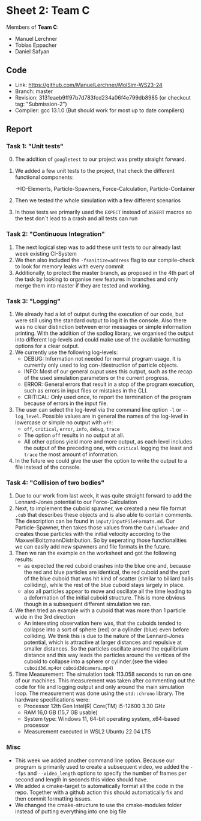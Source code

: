 # Sheet 2: Team C

Members of **Team C**:

* Manuel Lerchner
* Tobias Eppacher
* Daniel Safyan

## Code

* Link:     <https://github.com/ManuelLerchner/MolSim-WS23-24>
* Branch:   master
* Revision: 3131eaeb9ff97b7d783fcd234a06f4e799db8985   (or checkout tag: "Submission-2")
* Compiler: gcc 13.1.0 (But should work for most up to date compilers)

## Report

### Task 1: "Unit tests"

0. The addition of `googletest` to our project was pretty straight forward.
1. We added a few unit tests to the project, that check the different functional components:

   ->IO-Elements, Particle-Spawners, Force-Calculation, Particle-Container
2. Then we tested the whole simulation with a few different scenarios
3. In those tests we primarily used the `EXPECT` instead of `ASSERT` macros so the test don`t lead to a crash and all tests can run

### Task 2: "Continuous Integration"

1. The next logical step was to add these unit tests to our already last week existing CI-System
2. We then also included the `-fsanitize=address` flag to our compile-check to look for memory leaks with every commit
3. Additionally, to protect the master branch, as proposed in the 4th part of the task by looking to organise new features
    in branches and only merge them into master if they are tested and working.

### Task 3: "Logging"

1. We already had a lot of output during the execution of our code, but were still using the standard output to log it in the console. Also there was no clear distinction between error messages or simple information printing. With the addition of the spdlog library, we organised the output into different log-levels and could make use of the available formatting options for a clear output.
2. We currently use the following log-levels:
   * DEBUG: Information not needed for normal program usage. It is currently only used to log con-/destruction of particle objects.
   * INFO: Most of our general ouput uses this output, such as the recap of the used simulation parameters or the current progress.
   * ERROR: General errors that result in a stop of the program execution, such as errors in input files or mistakes in the CLI.
   * CRITICAL: Only used once, to report the termination of the program because of errors in the input file.
3. The user can select the log-level via the command line option `-l` or `--log_level`. Possible values are in general the names of the log-level in lowercase or simple no output with `off`:
   * `off`, `critical`, `error`, `info`, `debug`, `trace`
   * The option `off` results in no output at all.
   * All other options yield more and more output, as each level includes the output of the preceding one, with `critical` logging the least and `trace` the most amount of information.
4. In the future we could give the user the option to write the output to a file instead of the console.

### Task 4: "Collision of two bodies"

1. Due to our work from last week, it was quite straight forward to add the Lennard-Jones potential to our Force-Calculation
2. Next, to implement the cuboid spawner, we created a new file format `.cub` that describes these objects and is also able to
   contain comments. The description can be found in `input/InputFileFormats.md`. Our Particle-Spawner, then takes those
   values from the `CubFileReader` and creates those particles with the initial velocity according to the MaxwellBoltzmannDistribution. So
   by seperating those functionalities we can easily add new spawners and file formats in the future.
3. Then we ran the example on the worksheet and got the following results:
   * as expected the red cuboid crashes into the blue one and, because the red and blue particles are identical, the red cuboid and
     the part of the blue cuboid that was hit kind of scatter (similar to billiard balls colliding), while the rest of the blue
      cuboid stays largely in place.
   * also all particles appear to move and oscillate all the time leading to a deformation of the initial cuboid structure. This is more obvious though in a subsequent different
      simulation we ran.
4. We then tried an example with a cuboid that was more than 1 particle wide in the 3rd direction
   * An interesting observation here was, that the cuboids tended to collapse into a sort of sphere (red) or a cylinder (blue)
      even before colliding. We think this is due to the nature of the Lennard-Jones potential, which is attractive at larger
     distances and repulsive at smaller distances. So the particles oscillate around the equilibrium distance and this way
      leads the particles around the vertices of the cuboid to collapse into a sphere or cylinder.(see the video `cuboid3d.mp4`or `cuboid3dcamera.mp4`)
5. Time Measurement: The simulation took 113.058 seconds to run on one of our machines. This measurement was taken after commenting out the code for file and logging output and only around the main simulation loop. The measurement was done using the `std::chrono` library. The hardware specifications were: 
   * Processor	12th Gen Intel(R) Core(TM) i5-12600   3.30 GHz
   * RAM	16,0 GB (15,7 GB usable)
   * System type:	Windows 11, 64-bit operating system, x64-based processor
   * Measurement executed in WSL2 Ubuntu 22.04 LTS


### Misc

* This week we added another command line option. Because our program is primarily used to create a subsequent video, we added the
  `--fps` and `--video_length` options to specify the number of frames per second and length in seconds this video should have.
* We added a cmake-target to automatically format all the code in the repo. Together with a github action this should automatically fix and then commit formatting issues.
* We changed the cmake-structure to use the cmake-modules folder instead of putting everything into one big file

